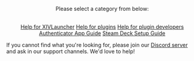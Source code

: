 <div style="text-align: center;">

Please select a category from below: <br> <br>

<a href="{{ site.github.baseurl }}/xl_troubleshooting" class="btnm">Help for XIVLauncher</a>
<a href="{{ site.github.baseurl }}/dalamud_troubleshooting" class="btnm">Help for plugins</a>
<a href="{{ site.github.baseurl }}/development" class="btnm">Help for plugin developers</a>
<a href="{{ site.github.baseurl }}/mobile_otp" class="btnm">Authenticator App Guide</a>
<a href="{{ site.github.baseurl }}/steamdeck" class="btnm">Steam Deck Setup Guide</a>

</div>

If you cannot find what you're looking for, please join our [Discord server](https://goat.place/) and ask in our support channels. We'd love to help!